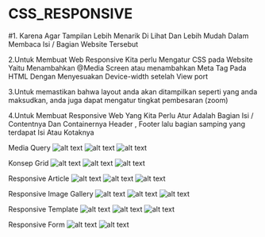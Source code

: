 # CSS_RESPONSIVE
#1. Karena Agar Tampilan Lebih Menarik Di Lihat Dan Lebih Mudah Dalam Membaca Isi / Bagian Website Tersebut

2.Untuk Membuat Web Responsive Kita perlu Mengatur CSS pada Website Yaitu Menambahkan @Media Screen atau menambahkan Meta Tag Pada
HTML Dengan Menyesuakan Device-width setelah View port

3.Untuk memastikan bahwa layout anda akan ditampilkan seperti yang anda maksudkan, anda juga dapat mengatur tingkat pembesaran (zoom)

4.Untuk Membuat Responsive Web Yang Kita Perlu Atur Adalah Bagian Isi / Contentnya Dan Containernya Header , Footer lalu bagian samping 
yang terdapat Isi Atau Kotaknya

Media Query
![alt text](https://github.com/AhmadDwiyan/CSS_RESPONSIVE/blob/master/Hasil%201%20(1).PNG)
![alt text](https://github.com/AhmadDwiyan/CSS_RESPONSIVE/blob/master/Hasil%201%20(2).PNG)
![alt text](https://github.com/AhmadDwiyan/CSS_RESPONSIVE/blob/master/Hasil%201%20(3).PNG)

Konsep Grid
![alt text](https://github.com/AhmadDwiyan/CSS_RESPONSIVE/blob/master/Hasil%202%20(1).PNG) 
![alt text](https://github.com/AhmadDwiyan/CSS_RESPONSIVE/blob/master/Hasil%202%20(2).PNG)
![alt text](https://github.com/AhmadDwiyan/CSS_RESPONSIVE/blob/master/Hasil%202%20(3).PNG)

Responsive Article
![alt text](https://github.com/AhmadDwiyan/CSS_RESPONSIVE/blob/master/Hasil%203%20(1).PNG)
![alt text](https://github.com/AhmadDwiyan/CSS_RESPONSIVE/blob/master/Hasil%203%20(2).PNG)
![alt text](https://github.com/AhmadDwiyan/CSS_RESPONSIVE/blob/master/Hasil%203%20(3).PNG)

Responsive Image Gallery
![alt text](https://github.com/AhmadDwiyan/CSS_RESPONSIVE/blob/master/Hasil%204%20(1).PNG)
![alt text](https://github.com/AhmadDwiyan/CSS_RESPONSIVE/blob/master/Hasil%204%20(2).PNG)
![alt text](https://github.com/AhmadDwiyan/CSS_RESPONSIVE/blob/master/Hasil%204%20(3).PNG)

Responsive Template
![alt text](https://github.com/AhmadDwiyan/CSS_RESPONSIVE/blob/master/Hasil%205%20(1).PNG)
![alt text](https://github.com/AhmadDwiyan/CSS_RESPONSIVE/blob/master/Hasil%205%20(2).PNG)
![alt text](https://github.com/AhmadDwiyan/CSS_RESPONSIVE/blob/master/Hasil%205%20(3).PNG)

Responsive Form
![alt text](https://github.com/AhmadDwiyan/CSS_RESPONSIVE/blob/master/Hasil%206%20(1).PNG)
![alt text](https://github.com/AhmadDwiyan/CSS_RESPONSIVE/blob/master/Hasil%206%20(2).PNG)
